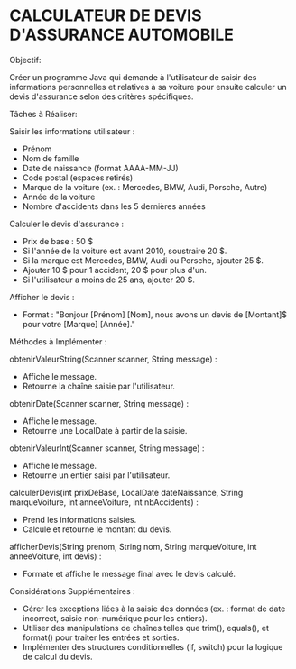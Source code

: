 # CALCULATEUR DE DEVIS D'ASSURANCE AUTOMOBILE

Objectif:

Créer un programme Java qui demande à l'utilisateur de saisir des
informations personnelles et relatives à sa voiture pour ensuite calculer un
devis d'assurance selon des critères spécifiques.

Tâches à Réaliser:

Saisir les informations utilisateur :
  - Prénom
  - Nom de famille
  - Date de naissance (format AAAA-MM-JJ)
  - Code postal (espaces retirés)
  - Marque de la voiture (ex. : Mercedes, BMW, Audi, Porsche, Autre)
  - Année de la voiture
  - Nombre d'accidents dans les 5 dernières années

Calculer le devis d'assurance :

  - Prix de base : 50 $
  - Si l'année de la voiture est avant 2010, soustraire 20 $.
  - Si la marque est Mercedes, BMW, Audi ou Porsche, ajouter 25 $.
  - Ajouter 10 $ pour 1 accident, 20 $ pour plus d'un.
  - Si l'utilisateur a moins de 25 ans, ajouter 20 $.

Afficher le devis :

  -  Format : "Bonjour [Prénom] [Nom], nous avons un devis de [Montant]$
     pour votre [Marque] [Année]."

Méthodes à Implémenter :

obtenirValeurString(Scanner scanner, String message) :
  - Affiche le message.
  - Retourne la chaîne saisie par l'utilisateur.

obtenirDate(Scanner scanner, String message) :
  - Affiche le message.
  - Retourne une LocalDate à partir de la saisie.

obtenirValeurInt(Scanner scanner, String message) :
  - Affiche le message.
  - Retourne un entier saisi par l'utilisateur.

calculerDevis(int prixDeBase, LocalDate dateNaissance, String
marqueVoiture, int anneeVoiture, int nbAccidents) :
  - Prend les informations saisies.
  - Calcule et retourne le montant du devis.

afficherDevis(String prenom, String nom, String marqueVoiture, int
anneeVoiture, int devis) :
  - Formate et affiche le message final avec le devis calculé.

Considérations Supplémentaires :

  - Gérer les exceptions liées à la saisie des données (ex. : format de date
    incorrect, saisie non-numérique pour les entiers).
  - Utiliser des manipulations de chaînes telles que trim(), equals(), et
    format() pour traiter les entrées et sorties.
  - Implémenter des structures conditionnelles (if, switch) pour la logique
    de calcul du devis.
